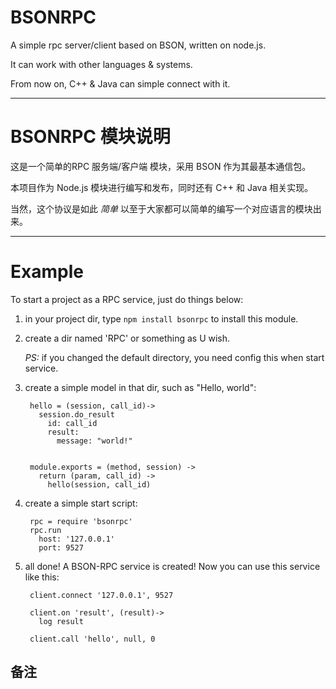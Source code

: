 BSONRPC
=======

A simple rpc server/client based on BSON, written on node.js.

It can work with other languages & systems.

From now on, C++ & Java can simple connect with it.

----

BSONRPC 模块说明
=======

这是一个简单的RPC 服务端/客户端 模块，采用 BSON 作为其最基本通信包。

本项目作为 Node.js 模块进行编写和发布，同时还有 C++ 和 Java 相关实现。

当然，这个协议是如此 *简单* 以至于大家都可以简单的编写一个对应语言的模块出来。

----

Example
=======

To start a project as a RPC service, just do things below:

1. in your project dir, type `npm install bsonrpc` to install this module.
2. create a dir named 'RPC' or something as U wish. 

    *PS:* if you changed the default directory, you need config this when start service.

3. create a simple model in that dir, such as "Hello, world":

        hello = (session, call_id)->
          session.do_result 
            id: call_id
            result:
              message: "world!"
          
        
        module.exports = (method, session) ->
          return (param, call_id) ->
            hello(session, call_id)

4. create a simple start script:

        rpc = require 'bsonrpc'
        rpc.run 
          host: '127.0.0.1'
          port: 9527

5. all done! A BSON-RPC service is created! Now you can use this service like this:

        client.connect '127.0.0.1', 9527
        
        client.on 'result', (result)->
          log result
        
        client.call 'hello', null, 0



备注
------

